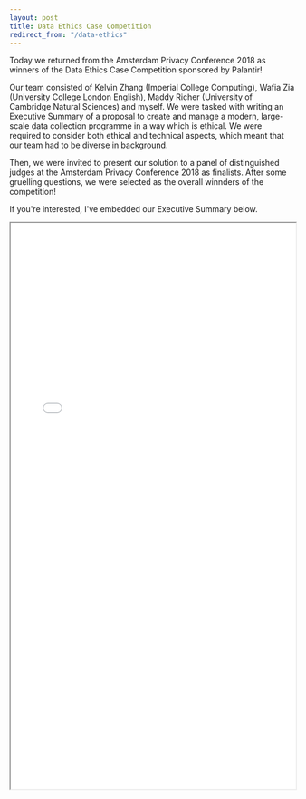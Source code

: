 ```yaml
---
layout: post
title: Data Ethics Case Competition
redirect_from: "/data-ethics"
---
```


Today we returned from the Amsterdam Privacy Conference 2018 as winners of the Data Ethics Case Competition sponsored by Palantir!

Our team consisted of Kelvin Zhang (Imperial College Computing), Wafia Zia (University College London English), Maddy Richer (University of Cambridge Natural Sciences) and myself. We were tasked with writing an Executive Summary of a proposal to create and manage a modern, large-scale data collection programme in a way which is ethical. We were required to consider both ethical and technical aspects, which meant that our team had to be diverse in background.

Then, we were invited to present our solution to a panel of distinguished judges at the Amsterdam Privacy Conference 2018 as finalists. After some gruelling questions, we were selected as the overall winnders of the competition!

If you're interested, I've embedded our Executive Summary below.

<div style="height: 1000px;">
<iframe src="/assets/2018-10-08-data-ethics/Data_Ethics_Case_Competition_Submission.pdf" style="width: 100%; height: 100%;" >
   <p>It appears your web browser doesn't support iframes.</p>
</iframe>
</div>


